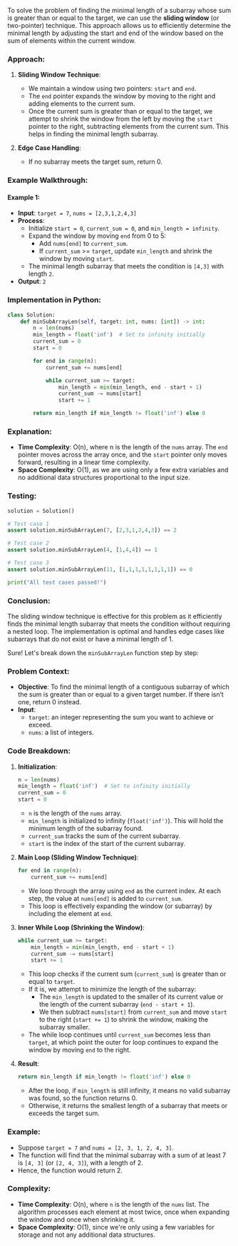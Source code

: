 To solve the problem of finding the minimal length of a subarray whose sum is greater than or equal to the target, we can use the **sliding window** (or two-pointer) technique. This approach allows us to efficiently determine the minimal length by adjusting the start and end of the window based on the sum of elements within the current window.

### Approach:

1. **Sliding Window Technique**:
   - We maintain a window using two pointers: `start` and `end`.
   - The `end` pointer expands the window by moving to the right and adding elements to the current sum.
   - Once the current sum is greater than or equal to the target, we attempt to shrink the window from the left by moving the `start` pointer to the right, subtracting elements from the current sum. This helps in finding the minimal length subarray.

2. **Edge Case Handling**:
   - If no subarray meets the target sum, return 0.

### Example Walkthrough:

#### Example 1:
- **Input**: `target = 7`, `nums = [2,3,1,2,4,3]`
- **Process**:
  - Initialize `start = 0`, `current_sum = 0`, and `min_length = infinity`.
  - Expand the window by moving `end` from 0 to 5:
    - Add `nums[end]` to `current_sum`.
    - If `current_sum` >= `target`, update `min_length` and shrink the window by moving `start`.
  - The minimal length subarray that meets the condition is `[4,3]` with length `2`.
- **Output**: `2`

### Implementation in Python:

```python
class Solution:
    def minSubArrayLen(self, target: int, nums: [int]) -> int:
        n = len(nums)
        min_length = float('inf')  # Set to infinity initially
        current_sum = 0
        start = 0

        for end in range(n):
            current_sum += nums[end]

            while current_sum >= target:
                min_length = min(min_length, end - start + 1)
                current_sum -= nums[start]
                start += 1

        return min_length if min_length != float('inf') else 0
```

### Explanation:

- **Time Complexity**: O(n), where n is the length of the `nums` array. The `end` pointer moves across the array once, and the `start` pointer only moves forward, resulting in a linear time complexity.
- **Space Complexity**: O(1), as we are using only a few extra variables and no additional data structures proportional to the input size.

### Testing:

```python
solution = Solution()

# Test case 1
assert solution.minSubArrayLen(7, [2,3,1,2,4,3]) == 2

# Test case 2
assert solution.minSubArrayLen(4, [1,4,4]) == 1

# Test case 3
assert solution.minSubArrayLen(11, [1,1,1,1,1,1,1,1]) == 0

print("All test cases passed!")
```

### Conclusion:
The sliding window technique is effective for this problem as it efficiently finds the minimal length subarray that meets the condition without requiring a nested loop. The implementation is optimal and handles edge cases like subarrays that do not exist or have a minimal length of 1.


Sure! Let's break down the `minSubArrayLen` function step by step:

### Problem Context:
- **Objective**: To find the minimal length of a contiguous subarray of which the sum is greater than or equal to a given target number. If there isn’t one, return 0 instead.
- **Input**:
  - `target`: an integer representing the sum you want to achieve or exceed.
  - `nums`: a list of integers.

### Code Breakdown:
1. **Initialization**:
    ```python
    n = len(nums)
    min_length = float('inf')  # Set to infinity initially
    current_sum = 0
    start = 0
    ```
   - `n` is the length of the `nums` array.
   - `min_length` is initialized to infinity (`float('inf')`). This will hold the minimum length of the subarray found.
   - `current_sum` tracks the sum of the current subarray.
   - `start` is the index of the start of the current subarray.

2. **Main Loop (Sliding Window Technique)**:
    ```python
    for end in range(n):
        current_sum += nums[end]
    ```
   - We loop through the array using `end` as the current index. At each step, the value at `nums[end]` is added to `current_sum`.
   - This loop is effectively expanding the window (or subarray) by including the element at `end`.

3. **Inner While Loop (Shrinking the Window)**:
    ```python
    while current_sum >= target:
        min_length = min(min_length, end - start + 1)
        current_sum -= nums[start]
        start += 1
    ```
   - This loop checks if the current sum (`current_sum`) is greater than or equal to `target`.
   - If it is, we attempt to minimize the length of the subarray:
     - The `min_length` is updated to the smaller of its current value or the length of the current subarray (`end - start + 1`).
     - We then subtract `nums[start]` from `current_sum` and move `start` to the right (`start += 1`) to shrink the window, making the subarray smaller.
   - The while loop continues until `current_sum` becomes less than `target`, at which point the outer for loop continues to expand the window by moving `end` to the right.

4. **Result**:
    ```python
    return min_length if min_length != float('inf') else 0
    ```
   - After the loop, if `min_length` is still infinity, it means no valid subarray was found, so the function returns 0.
   - Otherwise, it returns the smallest length of a subarray that meets or exceeds the target sum.

### Example:
- Suppose `target = 7` and `nums = [2, 3, 1, 2, 4, 3]`.
- The function will find that the minimal subarray with a sum of at least 7 is `[4, 3]` (or `[2, 4, 3]`), with a length of 2.
- Hence, the function would return 2.

### Complexity:
- **Time Complexity**: O(n), where `n` is the length of the `nums` list. The algorithm processes each element at most twice, once when expanding the window and once when shrinking it.
- **Space Complexity**: O(1), since we're only using a few variables for storage and not any additional data structures.
